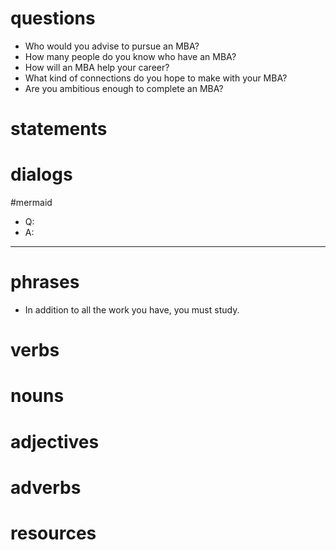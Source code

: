 # questions
- Who would you advise to pursue an MBA?
- How many people do you know who have an MBA?
- How will an MBA help your career?
- What kind of connections do you hope to make with your MBA?
- Are you ambitious enough to complete an MBA?
# statements
# dialogs
#mermaid 

- Q:
- A:

---

# phrases
- In addition to all the work you have, you must study.
# verbs

# nouns

# adjectives

# adverbs

# resources
